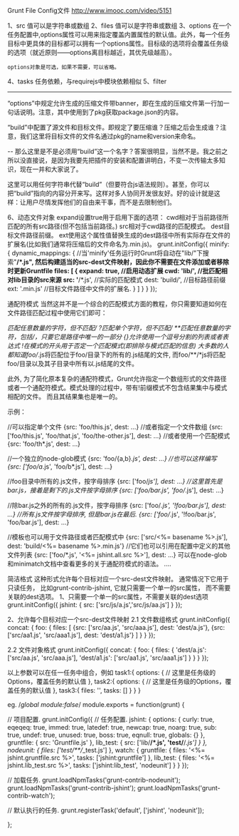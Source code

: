 Grunt File Config文件
http://www.imooc.com/video/5151

1、src 
	值可以是字符串或数组
2、files
	值可以是字符串或数组
3、options
	在一个任务配置中,options属性可以用来指定覆盖内置属性的默认值。此外，每一个任务目标中更具体的目标都可以拥有一个options属性。目标级的选项将会覆盖任务级的选项（就近原则——options离目标越近，其优先级越高）。

	options对象是可选，如果不需要，可以省略。
4、tasks
	任务依赖，与requirejs中模块依赖相似
5、filter

---
“options”中规定允许生成的压缩文件带banner，即在生成的压缩文件第一行加一句话说明。注意，其中使用到了pkg获取package.json的内容。

“build”中配置了源文件和目标文件。即规定了要压缩谁？压缩之后会生成谁？注意，我们这里将目标文件的文件名通过pkg的name和version来命名。

--
那么这里是不是必须用“build”这一个名字？答案很明显，当然不是。我之前之所以没直接说，是因为我要先把插件的安装和配置讲明白，不变一次传输太多知识，现在一并和大家说了。

这里可以用任何字符串代替“build”（但要符合js语法规则）。甚至，你可以把“build”指向的内容分开来写。这样对多人协同开发很友好。好的设计就是这样：让用户尽情发挥他们的自由来干事，而不是去限制他们。

6、动态文件对象
expand设置true用于启用下面的选项：
cwd相对于当前路径所匹配的所有src路径(但不包括当前路径。)
src相对于cwd路径的匹配模式。
dest目标文件路径前缀。
ext使用这个属性值替换生成的dest路径中所有实际存在文件的扩展名(比如我们通常将压缩后的文件命名为.min.js)。
grunt.initConfig({
    minify: {
        dynamic_mappings: {
            //当'minify'任务运行时Grunt将自动在"lib/"下搜索"**/*.js", 然后构建适当的src-dest文件映射，因此你不需要在文件添加或者移除时更新Gruntfile
            files: [
                {
                    expand: true, //启用动态扩展
                    cwd: 'lib/', //批匹配相对lib目录的src来源
                    src: '**/*.js', //实际的匹配模式
                    dest: 'build/', //目标路径前缀
                    ext: '.min.js' //目标文件路径中文件的扩展名.
                }
            ]
        }
    }
});


通配符模式
当然这并不是一个综合的匹配模式方面的教程，你只需要知道如何在文件路径匹配过程中使用它们即可：

 *匹配任意数量的字符，但不匹配/
 ?匹配单个字符，但不匹配/
 **匹配任意数量的字符，包括/，只要它是路径中唯一的一部分
 {}允许使用一个逗号分割的列表或者表达式
 !在模式的开头用于否定一个匹配模式(即排除与模式匹配的信息)
大多数的人都知道foo/*.js将匹配位于foo/目录下的所有的.js结尾的文件, 而foo/**/*js将匹配foo/目录以及其子目录中所有以.js结尾的文件。

此外, 为了简化原本复杂的通配符模式，Grunt允许指定一个数组形式的文件路径或者一个通配符模式。模式处理的过程中，带有!前缀模式不包含结果集中与模式相配的文件。 而且其结果集也是唯一的。

示例：

//可以指定单个文件
{src: 'foo/this.js', dest: …}
//或者指定一个文件数组
{src: ['foo/this.js', 'foo/that.js', 'foo/the-other.js'], dest: …}
//或者使用一个匹配模式
{src: 'foo/th*.js', dest: …}

//一个独立的node-glob模式
{src: 'foo/{a,b}*.js', dest: …}
//也可以这样编写
{src: ['foo/a*.js', 'foo/b*.js'], dest: …}

//foo目录中所有的.js文件，按字母排序
{src: ['foo/*js'], dest: …}
//这里首先是bar.js，接着是剩下的.js文件按字母排序
{src: ['foo/bar.js', 'foo/*.js'], dest: …}

//除bar.js之外的所有的.js文件，按字母排序
{src: ['foo/*.js', '!foo/bar.js'], dest: …}
//所有.js文件按字母排序, 但是bar.js在最后.
{src: ['foo/*.js', '!foo/bar.js', 'foo/bar.js'], dest: …}

//模板也可以用于文件路径或者匹配模式中
{src: ['src/<%= basename %>.js'], dest: 'build/<%= basename %>.min.js'}
//它们也可以引用在配置中定义的其他文件列表
{src: ['foo/*.js', '<%= jshint.all.src %>'], dest: …}
可以在node-glob和minimatch文档中查看更多的关于通配符模式的语法。
....

简洁格式
这种形式允许每个目标对应一个src-dest文件映射。
通常情况下它用于只读任务，
比如grunt-contrib-jshint,
它就只需要一个单一的src属性，
而不需要关联的dest选项。
1、只需要一个单一的src属性，不需要关联的dest选项
grunt.initConfig({
    jshint: {
        src: ['src/js/a.js','src/js/aa.js']
    }
});

2、允许每个目标对应一个src-dest文件映射
 2.1 文件数组格式
grunt.initConfig({
    concat: {
        foo: {
            files: [
                {src: ['src/aa.js', 'src/aaa.js'], dest: 'dest/a.js'},
                {src: ['src/aa1.js', 'src/aaa1.js'], dest: 'dest/a1.js'}
            ]
        }
    }
});

 2.2 文件对象格式
grunt.initConfig({
    concat: {
        foo: {
            files: {
                'dest/a.js': ['src/aa.js', 'src/aaa.js'],
                'dest/a1.js': ['src/aa1.js', 'src/aaa1.js']
            }
        }
    }
});




以上参数可以在任一任务中组合，例如
task1:{
	options: {
      // 这里是任务级的Options，覆盖任务的默认值 
    },
	task2:{
		options: {
      // 这里是任务级的Options，覆盖任务的默认值 
        },
		task3:{
			files: '',
        	tasks: []
		}
	}
}

eg.
/*global module:false*/
module.exports = function(grunt) {

  // 项目配置.
  grunt.initConfig({
    // 任务配置.
    jshint: {
      options: {
        curly: true,
        eqeqeq: true,
        immed: true,
        latedef: true,
        newcap: true,
        noarg: true,
        sub: true,
        undef: true,
        unused: true,
        boss: true,
        eqnull: true,
        globals: {}
      },
      gruntfile: {
        src: 'Gruntfile.js'
      },
      lib_test: {
        src: ['lib/**/*.js', 'test/**/*.js']
      }
    },
    nodeunit: {
      files: ['test/**/*_test.js']
    },
    watch: {
      gruntfile: {
        files: '<%= jshint.gruntfile.src %>',
        tasks: ['jshint:gruntfile']
      },
      lib_test: {
        files: '<%= jshint.lib_test.src %>',
        tasks: ['jshint:lib_test', 'nodeunit']
      }
    }
  });

  // 加载任务.
  grunt.loadNpmTasks('grunt-contrib-nodeunit');
  grunt.loadNpmTasks('grunt-contrib-jshint');
  grunt.loadNpmTasks('grunt-contrib-watch');

  // 默认执行的任务.
  grunt.registerTask('default', ['jshint', 'nodeunit']);

};